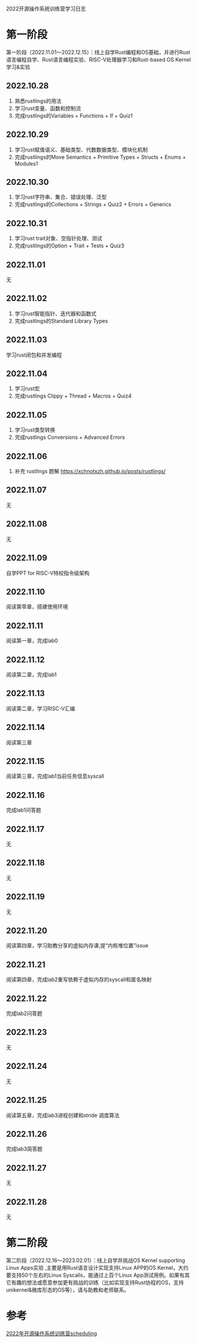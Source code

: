 2022开源操作系统训练营学习日志



# 第一阶段

第一阶段（2022.11.01～2022.12.15）：线上自学Rust编程和OS基础，并进行Rust语言编程自学、Rust语言编程实验、RISC-V处理器学习和Rust-based OS Kernel学习&实验

## 2022.10.28

1. 熟悉rustlings的用法
2. 学习rust变量、函数和控制流
3. 完成rustlings的Variables + Functions + If + Quiz1

## 2022.10.29

1. 学习rust赋值语义、基础类型、代数数据类型、模块化机制
2. 完成rustlings的Move Semantics + Primitive Types + Structs + Enums + Modules1

## 2022.10.30

1. 学习rust字符串、集合、错误处理、泛型
2. 完成rustlings的Collections + Strings + Quiz2 + Errors + Generics

## 2022.10.31

1. 学习rust trait对象、空指针处理、测试
2. 完成rustlings的Option + Trait + Tests + Quiz3

## 2022.11.01
无

## 2022.11.02

1. 学习rust智能指针、迭代器和函数式
2. 完成rustlings的Standard Library Types

## 2022.11.03

学习rust闭包和并发编程

## 2022.11.04

1. 学习rust宏
2. 完成rustlings Clippy + Thread + Macros + Quiz4

## 2022.11.05

1. 学习rust类型转换
2. 完成rustlings Conversions + Advanced Errors

## 2022.11.06

1. 补充 rustlings 题解    https://xchnotxzh.github.io/posts/rustlings/

## 2022.11.07

无
## 2022.11.08

无

## 2022.11.09

自学PPT for RISC-V特权指令级架构

## 2022.11.10

阅读第零章，搭建使用环境

## 2022.11.11

阅读第一章，完成lab0

## 2022.11.12

阅读第二章，完成lab1

## 2022.11.13

阅读第二章，学习RISC-V汇编

## 2022.11.14

阅读第三章

## 2022.11.15

阅读第三章，完成lab1当前任务信息syscall

## 2022.11.16

完成lab1问答题

## 2022.11.17

无

## 2022.11.18

无

## 2022.11.19

无

## 2022.11.20

阅读第四章，学习助教分享的虚拟内存课,提“内核堆位置”issue

## 2022.11.21
阅读第四章，完成lab2重写依赖于虚拟内存的syscall和匿名映射

## 2022.11.22

完成lab2问答题

## 2022.11.23

无

## 2022.11.24

无

## 2022.11.25

阅读第五章，完成lab3进程创建和stride 调度算法

## 2022.11.26

完成lab3简答题

## 2022.11.27

无

## 2022.11.28

无


# 第二阶段

第二阶段（2022.12.16～2023.02.01）：线上自学并挑战OS Kernel supporting Linux Apps实验 ,主要是用Rust语言设计实现支持Linux APP的OS Kernel，大约要支持50个左右的Linux Syscalls，能通过上百个Linux App测试用例。如果有其它有趣的想法或愿意参加更有挑战的训练（比如实现支持Rust协程的OS，支持unikernel&微库形态的OS等），请与助教和老师联系。









# 参考

[2022年开源操作系统训练营scheduling](https://github.com/LearningOS/rust-based-os-comp2022/blob/main/scheduling.md)
